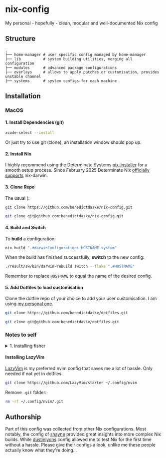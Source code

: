 # nix-config
My personal - hopefully - clean, modular and well-documented Nix config


## Structure
```
.
├── home-manager # user specific config managed by home-manager
├── lib          # system building utilities, merging all configuration
├── modules      # advanced package configurations
├── overlays     # allows to apply patches or customisation, provides unstable channel
├── systems      # system configs for each machine
```

## Installation

### MacOS

#### 1. Install Dependencies (git)
``` sh
xcode-select --install
```
Or just try to use git (clone), an installation window should pop up.

#### 2. Install Nix
I highly recommend using the Determinate Systems [nix-installer](https://github.com/DeterminateSystems/nix-installer?tab=readme-ov-file) for a smooth setup process. Since February 2025 Determinate Nix [officially supports](https://determinate.systems/posts/nix-darwin-updates/) nix-darwin.

#### 3. Clone Repo
The usual (:
``` sh
git clone https://github.com/benedictdaske/nix-config.git
```
``` sh
git clone git@github.com:benedictdaske/nix-config.git
```

#### 4. Build and Switch
To **build** a configuration:
``` sh
nix build ".#darwinConfigurations.HOSTNAME.system"
```
When the build has finished successfully, **switch** to the new config:
``` sh
./result/sw/bin/darwin-rebuild switch --flake ".#HOSTNAME"
```
Remember to replace ```HOSTNAME``` to equal the name of the desired config.

#### 5. Add Dotfiles to load customisation
Clone the dotfile repo of your choice to add your user customisation. I am using [my personal one](https://github.com/benedictdaske/dotfiles).
``` sh
git clone https://github.com/benedictdaske/dotfiles.git
```
``` sh
git clone git@github.com:benedictdaske/dotfiles.git
```

### Notes to self

<details><summary>1. Installing fisher</summary>
- [fisher](https://github.com/jorgebucaran/fisher) is a plugin manager for fish. Only needed if not yet in dotfiles.
``` sh
curl -sL https://raw.githubusercontent.com/jorgebucaran/fisher/main/functions/fisher.fish | source && fisher install jorgebucaran/fisher
```
</details>

#### Installing LazyVim
[LazyVim](https://github.com/LazyVim/LazyVim) is my preferred nvim config that saves me a lot of hassle. Only needed if not yet in dotfiles.
``` sh
git clone https://github.com/LazyVim/starter ~/.config/nvim
```
Remove ```.git``` folder:
``` sh
rm -rf ~/.config/nvim/.git
```


## Authorship

Part of this config was collected from other Nix configurations. Most notably, the config of [shayne](https://github.com/shayne/nixos-config) provided great insights into more complex Nix builds. While [dustinlyons](https://github.com/dustinlyons/nixos-config) config allowed me to test Nix for the first time without a hassle. Please give their configs a look, unlike me these people actually know what they're doing...